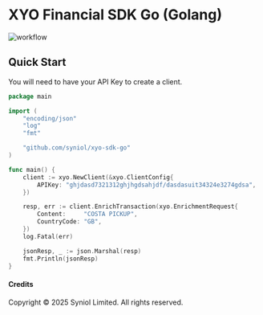 # XYO Financial SDK Go (Golang)
![workflow](https://github.com/syniol/xyo-sdk-go/actions/workflows/makefile.yml/badge.svg)


## Quick Start
You will need to have your API Key to create a client.

```go
package main

import (
	"encoding/json"
	"log"
	"fmt"

	"github.com/syniol/xyo-sdk-go"
)

func main() {
	client := xyo.NewClient(&xyo.ClientConfig{
		APIKey: "ghjdasd7321312ghjhgdsahjdf/dasdasuit34324e3274gdsa",
	})

	resp, err := client.EnrichTransaction(xyo.EnrichmentRequest{
		Content:     "COSTA PICKUP",
		CountryCode: "GB",
	})
	log.Fatal(err)

	jsonResp, _ := json.Marshal(resp)
	fmt.Println(jsonResp)
}
```


#### Credits
Copyright &copy; 2025 Syniol Limited. All rights reserved.
